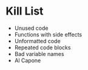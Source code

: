 Kill List
=========
* Unused code
* Functions with side effects
* Unformatted code
* Repeated code blocks
* Bad variable names
* Al Capone
